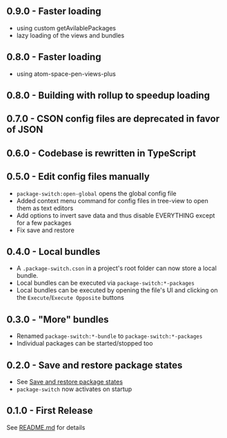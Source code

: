 ## 0.9.0 - Faster loading
- using custom getAvilablePackages
- lazy loading of the views and bundles

## 0.8.0 - Faster loading
- using atom-space-pen-views-plus

## 0.8.0 - Building with rollup to speedup loading

## 0.7.0 - CSON config files are deprecated in favor of JSON

## 0.6.0 - Codebase is rewritten in TypeScript


## 0.5.0 - Edit config files manually
* `package-switch:open-global` opens the global config file
* Added context menu command for config files in tree-view to open them as text editors
* Add options to invert save data and thus disable EVERYTHING except for a few packages
* Fix save and restore

## 0.4.0 - Local bundles
* A `.package-switch.cson` in a project's root folder can now store a local bundle.
* Local bundles can be executed via `package-switch:*-packages`
* Local bundles can be executed by opening the file's UI and clicking on the `Execute`/`Execute Opposite` buttons

## 0.3.0 - "More" bundles
* Renamed `package-switch:*-bundle` to `package-switch:*-packages`
* Individual packages can be started/stopped too

## 0.2.0 - Save and restore package states
* See [Save and restore package states](README.md#save-and-restore-package-states)
* `package-switch` now activates on startup

## 0.1.0 - First Release
See [README.md](README.md) for details

